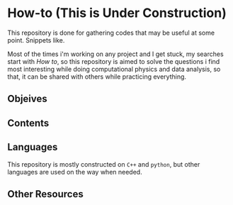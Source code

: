 # How-to (This is Under Construction)
This repository is done for gathering codes that may be useful at some point. Snippets like.

Most of the times i'm working on any project and I get stuck, my searches start with *How to*, so this repository is aimed to solve the questions i find most interesting while doing computational physics and data analysis, so that, it can be shared with others while practicing everything.


## Objeives
## Contents
## Languages

This repository is mostly constructed on ```C++``` and ```python```, but other languages are used on the way when needed.
## Other Resources

